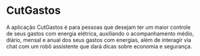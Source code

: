 # CutGastos
A aplicação CutGastos é para pessoas que desejam ter um maior controle de seus gastos com energia elétrica, auxiliando o acompanhamento médio, diário, mensal e anual dos seus gastos com energias, além de interagir via chat com um robô assistente que dará dicas sobre economia e segurança.

